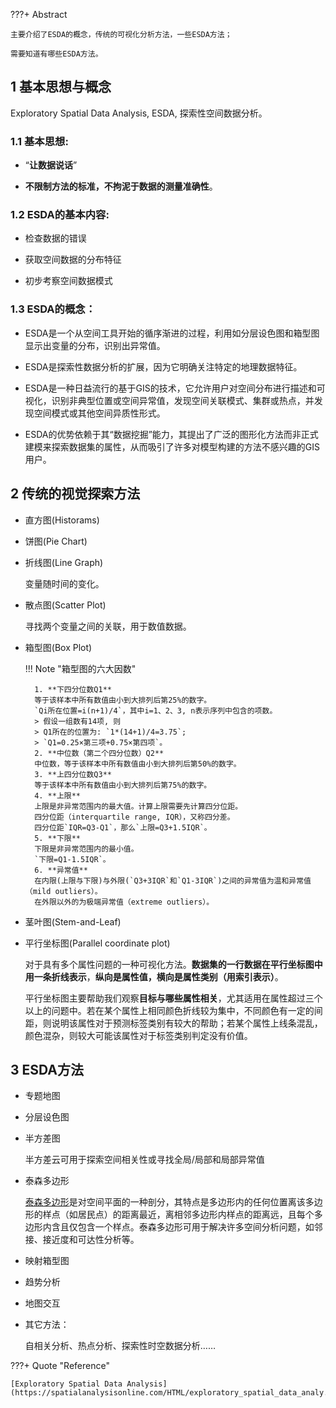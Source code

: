 ???+ Abstract
    
    主要介绍了ESDA的概念，传统的可视化分析方法，一些ESDA方法；

    需要知道有哪些ESDA方法。

## 1 基本思想与概念

Exploratory Spatial Data Analysis, ESDA, 探索性空间数据分析。

### 1.1 基本思想:

- “**让数据说话**”

- **不限制方法的标准，不拘泥于数据的测量准确性**。

### 1.2 ESDA的基本内容:

- 检查数据的错误

- 获取空间数据的分布特征

- 初步考察空间数据模式

### 1.3 ESDA的概念：

- ESDA是一个从空间工具开始的循序渐进的过程，利用如分层设色图和箱型图显示出变量的分布，识别出异常值。

- ESDA是探索性数据分析的扩展，因为它明确关注特定的地理数据特征。

- ESDA是一种日益流行的基于GIS的技术，它允许用户对空间分布进行描述和可视化，识别非典型位置或空间异常值，发现空间关联模式、集群或热点，并发现空间模式或其他空间异质性形式。

- ESDA的优势依赖于其“数据挖掘”能力，其提出了广泛的图形化方法而非正式建模来探索数据集的属性，从而吸引了许多对模型构建的方法不感兴趣的GIS用户。

## 2 传统的视觉探索方法

- 直方图(Historams)

- 饼图(Pie Chart)

- 折线图(Line Graph)
  
    变量随时间的变化。

- 散点图(Scatter Plot)
  
    寻找两个变量之间的关联，用于数值数据。

- 箱型图(Box Plot)

    !!! Note "箱型图的六大因数"
    
        1. **下四分位数Q1**  
        等于该样本中所有数值由小到大排列后第25%的数字。  
        `Qi所在位置=i(n+1)/4`，其中i=1、2、3, n表示序列中包含的项数。
        > 假设一组数有14项, 则  
        > Q1所在的位置为: `1*(14+1)/4=3.75`;  
        > `Q1=0.25×第三项+0.75×第四项`。
        2. **中位数（第二个四分位数）Q2**  
        中位数，等于该样本中所有数值由小到大排列后第50%的数字。
        3. **上四分位数Q3**   
        等于该样本中所有数值由小到大排列后第75%的数字。  
        4. **上限**  
        上限是非异常范围内的最大值。计算上限需要先计算四分位距。  
        四分位距（interquartile range, IQR），又称四分差。  
        四分位距`IQR=Q3-Q1`，那么`上限=Q3+1.5IQR`。
        5. **下限**  
        下限是非异常范围内的最小值。 
        `下限=Q1-1.5IQR`。
        6. **异常值**   
        在内限(上限与下限)与外限(`Q3+3IQR`和`Q1-3IQR`)之间的异常值为温和异常值（mild outliers）。  
        在外限以外的为极端异常值（extreme outliers）。

- 茎叶图(Stem-and-Leaf)

- 平行坐标图(Parallel coordinate plot)
  
    对于具有多个属性问题的一种可视化方法。**数据集的一行数据在平行坐标图中用一条折线表示**，**纵向是属性值，横向是属性类别（用索引表示）**。
  
    平行坐标图主要帮助我们观察**目标与哪些属性相关**，尤其适用在属性超过三个以上的问题中。若在某个属性上相同颜色折线较为集中，不同颜色有一定的间距，则说明该属性对于预测标签类别有较大的帮助；若某个属性上线条混乱，颜色混杂，则较大可能该属性对于标签类别判定没有价值。

## 3 ESDA方法

- 专题地图

- 分层设色图

- 半方差图
  
    半方差云可用于探索空间相关性或寻找全局/局部和局部异常值

- 泰森多边形
  
    [泰森多边形](https://baike.baidu.com/item/%E6%B3%B0%E6%A3%AE%E5%A4%9A%E8%BE%B9%E5%BD%A2/3428661)是对空间平面的一种剖分，其特点是多边形内的任何位置离该多边形的样点（如居民点）的距离最近，离相邻多边形内样点的距离远，且每个多边形内含且仅包含一个样点。泰森多边形可用于解决许多空间分析问题，如邻接、接近度和可达性分析等。

- 映射箱型图

- 趋势分析

- 地图交互

- 其它方法：
  
    自相关分析、热点分析、探索性时空数据分析……

???+ Quote "Reference"

    [Exploratory Spatial Data Analysis](https://spatialanalysisonline.com/HTML/exploratory_spatial_data_analy.htm)
